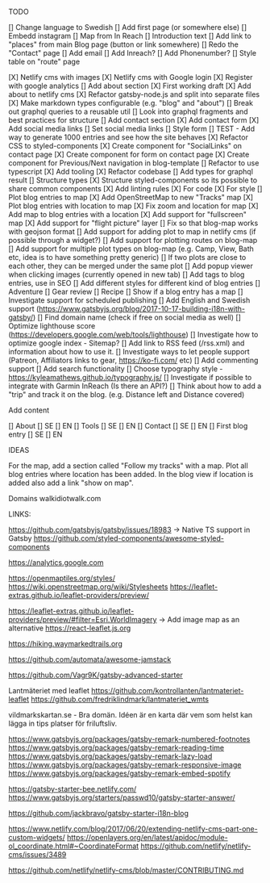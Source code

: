
TODO

[] Change language to Swedish
[] Add first page (or somewhere else)
    [] Embedd instagram
    [] Map from In Reach
    [] Introduction text
[] Add link to "places" from main Blog page (button or link somewhere)
[] Redo the "Contact" page
    [] Add email
    [] Add Inreach?
    [] Add Phonenumber?
[] Style table on "route" page

[X] Netlify cms with images
[X]  Netlify cms with Google login
[X]  Register with google analytics
[]  Add about section
    [X] First working draft
    [X]  Add about to netlify cms
    [X]  Refactor gatsby-node.js and split into separate files
    [X]  Make markdown types configurable (e.g. "blog" and "about")
    []  Break out graphql queries to a reusable util
        [] Look into graphql fragments and best practices for structure
[]  Add contact section
    [X] Add contact form
    [X]  Add social media links
    []  Set social media links
    []  Style form
[]  TEST - Add way to generate 1000 entries and see how the site behaves
[X]  Refactor CSS to styled-components
[X]  Create component for "SocialLinks" on contact page
[X]  Create component for form on contact page
[X]  Create component for Previous/Next navigation in blog-template
[]  Refactor to use typescript
    [X]  Add tooling
    [X]  Refactor codebase
    []  Add types for graphql result
    []  Structure types
[X]  Structure styled-components so its possible to share common components
[X]  Add linting rules
    [X] For code
    [X] For style
[]  Plot blog entries to map
    [X]  Add OpenStreetMap to new "Tracks" map
    [X]  Plot blog entries with location to map
    [X]  Fix zoom and location for map
    [X]  Add map to blog entries with a location
    [X]  Add support for "fullscreen" map
    [X]  Add support for "flight picture" layer
    []  Fix so that blog-map works with geojson format
    []  Add support for adding plot to map in netlify cms (if possible through a widget?)
    []  Add support for plotting routes on blog-map
    []  Add support for multiple plot types on blog-map (e.g. Camp, View, Bath etc, idea is to have something pretty generic)
    []  If two plots are close to each other, they can be merged under the same plot
[]  Add popup viewer when clicking images (currently opened in new tab)
[]  Add tags to blog entries, use in SEO
[]  Add different styles for different kind of blog entries
    []  Adventure
    []  Gear review
    []  Recipe
[]  Show if a blog entry has a map
[]  Investigate support for scheduled publishing
[]  Add English and Swedish support (https://www.gatsbyjs.org/blog/2017-10-17-building-i18n-with-gatsby/)
[]  Find domain name (check if free on social media as well)
[]  Optimize lighthouse score (https://developers.google.com/web/tools/lighthouse)
[]  Investigate how to optimize google index - Sitemap?
[]  Add link to RSS feed (/rss.xml) and information about how to use it.
[]  Investigate ways to let people support (Patreon, Affiliators links to gear, https://ko-fi.com/ etc)
[]  Add commenting support
[]  Add search functionality
[]  Choose typography style - https://kyleamathews.github.io/typography.js/
[]  Investigate if possible to integrate with Garmin InReach (Is there an API?)
[]  Think about how to add a "trip" and track it on the blog. (e.g. Distance left and Distance covered)


Add content

[]  About
    []  SE
    []  EN
[]  Tools
    []  SE
    []  EN
[]  Contact
    []  SE
    []  EN
[]  First blog entry
    []  SE
    []  EN

 
IDEAS

For the map, add a section called "Follow my tracks" with a map. Plot all blog entries
where location has been added. In the blog view if location is added also add a link "show on map".

Domains
walkidiotwalk.com


LINKS:

https://github.com/gatsbyjs/gatsby/issues/18983 -> Native TS support in Gatsby
https://github.com/styled-components/awesome-styled-components

https://analytics.google.com

https://openmaptiles.org/styles/
https://wiki.openstreetmap.org/wiki/Stylesheets
https://leaflet-extras.github.io/leaflet-providers/preview/

https://leaflet-extras.github.io/leaflet-providers/preview/#filter=Esri.WorldImagery -> Add image map as an alternative
https://react-leaflet.js.org

https://hiking.waymarkedtrails.org

https://github.com/automata/awesome-jamstack

https://github.com/Vagr9K/gatsby-advanced-starter

Lantmäteriet med leaflet
https://github.com/kontrollanten/lantmateriet-leaflet
https://github.com/fredriklindmark/lantmateriet_wmts

vildmarkskartan.se - Bra domän. Idéen är en karta där vem som helst kan lägga in tips platser för friluftsliv. 

https://www.gatsbyjs.org/packages/gatsby-remark-numbered-footnotes
https://www.gatsbyjs.org/packages/gatsby-remark-reading-time
https://www.gatsbyjs.org/packages/gatsby-remark-lazy-load
https://www.gatsbyjs.org/packages/gatsby-remark-responsive-image
https://www.gatsbyjs.org/packages/gatsby-remark-embed-spotify

https://gatsby-starter-bee.netlify.com/
https://www.gatsbyjs.org/starters/passwd10/gatsby-starter-answer/

https://github.com/jackbravo/gatsby-starter-i18n-blog

https://www.netlify.com/blog/2017/06/20/extending-netlify-cms-part-one-custom-widgets/
https://openlayers.org/en/latest/apidoc/module-ol_coordinate.html#~CoordinateFormat
https://github.com/netlify/netlify-cms/issues/3489

https://github.com/netlify/netlify-cms/blob/master/CONTRIBUTING.md